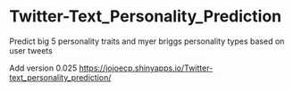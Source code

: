 # Twitter-Text_Personality_Prediction
Predict big 5 personality traits and myer briggs personality types based on user tweets


Add version 0.025
https://jojoecp.shinyapps.io/Twitter-text_personality_prediction/
